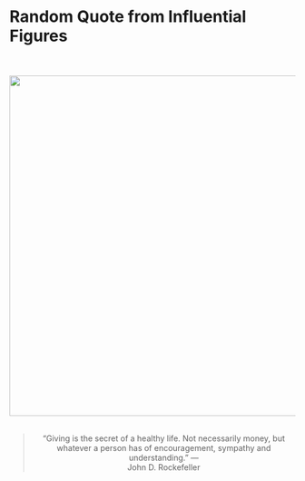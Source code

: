 # Random Quote from Influential Figures

<div align="center">
  <br>
  <br>
  <a href="https://en.wikipedia.org/wiki/John_D._Rockefeller" title="John D. Rockefeller - Wikipedia"><img src="https://upload.wikimedia.org/wikipedia/commons/a/a0/Portrait_of_J._D._Rockefeller.jpg" width="600px"></a>
  <br>
  <br>
  <blockquote>&ldquo;Giving is the secret of a healthy life. Not necessarily money, but whatever a person has of encouragement, sympathy and understanding.&rdquo; &mdash; <footer>John D. Rockefeller</footer></blockquote>
</div>
  
